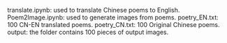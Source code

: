 translate.ipynb: used to translate Chinese poems to English.
Poem2Image.ipynb: used to generate images from poems.
poetry_EN.txt: 100 CN-EN translated poems.
poetry_CN.txt: 100 Original Chinese poems.
output: the folder contains 100 pieces of output images.
